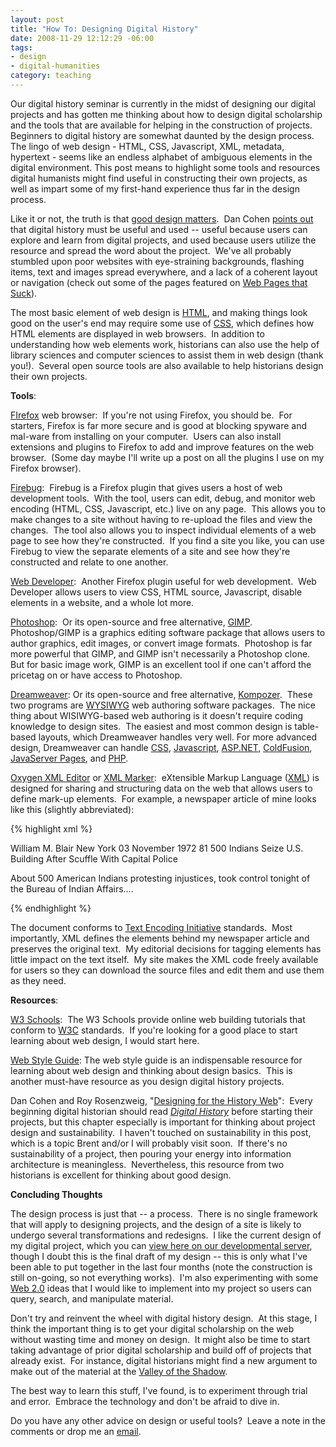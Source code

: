 ```yaml
--- 
layout: post
title: "How To: Designing Digital History"
date: 2008-11-29 12:12:29 -06:00
tags:
- design
- digital-humanities
category: teaching
---
```

Our digital history seminar  is currently in the midst of designing  our digital projects and has gotten me thinking about how to design  digital scholarship and the tools that are available for helping in the  construction of projects.  Beginners to digital history are somewhat  daunted by the design process.  The lingo of web design - HTML, CSS,  Javascript, XML, metadata, hypertext - seems like an endless alphabet of  ambiguous elements in the digital environment. This post means to  highlight some tools and resources digital humanists might find useful  in constructing their own projects, as well as impart some of my  first-hand experience thus far in the design process.

Like it or  not, the truth is that <a href="http://chnm.gmu.edu/digitalhistory/designing/" target="_blank">good design matters</a>.  Dan Cohen <a href="http://www.dancohen.org/2008/11/12/design-matters/" target="_blank">points out </a>that digital history must be useful and  used -- useful because users can explore and learn from digital  projects, and used because users utilize the resource and spread the  word about the project.  We've all probably stumbled upon poor websites  with eye-straining backgrounds, flashing items, text and images spread  everywhere, and a lack of a coherent layout or navigation (check out  some of the pages featured on <a href="http://www.webpagesthatsuck.com/" target="_blank">Web Pages that Suck</a>).

The most basic element of web design is <a href="http://www.w3schools.com/html/default.asp" target="_blank">HTML</a>,  and making things look good on the user's end may require some use of <a href="http://www.w3schools.com/css/default.asp" target="_blank">CSS</a>,  which defines how HTML elements are displayed in web browsers.  In  addition to understanding how web elements work, historians can also use  the help of library sciences and computer sciences to assist them in  web design (thank you!).  Several open source tools are also available  to help historians design their own projects.

<strong>Tools</strong>:

<a href="http://www.mozilla.com/en-US/firefox/" target="_blank">FIrefox</a> web browser:  If you're not using Firefox, you should be.  For  starters, Firefox is far more secure and is good at blocking spyware and  mal-ware from installing on your computer.  Users can also install  extensions and plugins to Firefox to add and improve features on the web  browser.  (Some day maybe I'll write up a post on all the plugins I use  on my Firefox browser).

<a href="https://addons.mozilla.org/en-US/firefox/addon/1843" target="_blank">Firebug</a>:  Firebug is a Firefox plugin that gives  users a host of web development tools.  With the tool, users can edit,  debug, and monitor web encoding (HTML, CSS, Javascript, etc.) live on  any page.  This allows you to make changes to a site without having to  re-upload the files and view the changes.  The tool also allows you to  inspect individual elements of a web page to see how they're  constructed.  If you find a site you like, you can use Firebug to view  the separate elements of a site and see how they're constructed and  relate to one another.

<a href="https://addons.mozilla.org/en-US/firefox/addon/60" target="_blank">Web Developer</a>:  Another Firefox plugin useful for  web development.  Web Developer allows users to view CSS, HTML source,  Javascript, disable elements in a website, and a whole lot more.

<a href="http://www.adobe.com/products/photoshop/photoshop/" target="_blank">Photoshop</a>:  Or its open-source and free alternative,  <a href="http://www.gimp.org/" target="_blank">GIMP</a>.  Photoshop/GIMP is a graphics editing software  package that allows users to author graphics, edit images, or convert  image formats.  Photoshop is far more powerful that GIMP, and GIMP isn't  necessarily a Photoshop clone.  But for basic image work, GIMP is an  excellent tool if one can't afford the pricetag on or have access to  Photoshop.

<a href="http://www.adobe.com/products/dreamweaver/" target="_blank">Dreamweaver</a>:  Or its open-source and free alternative, <a href="http://kompozer.net/" target="_blank">Kompozer</a>.  These  two programs are <a href="http://en.wikipedia.org/wiki/WYSIWYG" target="_blank">WYSIWYG</a> web authoring software packages.  The nice thing about WISIWYG-based  web authoring is it doesn't require coding knowledge to design sites.   The easiest and most common design is table-based layouts, which  Dreamweaver handles very well. For more advanced design, Dreamweaver can  handle <a href="http://www.w3schools.com/css/css_reference.asp" target="_blank">CSS</a>, <a href="http://www.w3schools.com/jsref/default.asp" target="_blank">Javascript</a>,  <a href="http://www.asp.net/" target="_blank">ASP.NET</a>, <a href="http://www.adobe.com/products/coldfusion/" target="_blank">ColdFusion</a>,  <a href="http://en.wikipedia.org/wiki/JavaServer_Pages" target="_blank">JavaServer  Pages</a>, and <a href="http://www.w3schools.com/php/php_ref_array.asp" target="_blank">PHP</a>.

<a href="http://www.oxygenxml.com/">Oxygen  XML Editor</a> or <a href="http://www.download.com/XML-Marker/3000-7241_4-10202365.html" target="_blank">XML Marker</a>:  eXtensible Markup Language (<a href="http://www.w3schools.com/xml/default.asp" target="_blank">XML</a>)  is designed for sharing and structuring data on the web that allows  users to define mark-up elements.  For example, a newspaper article of  mine looks like this (slightly abbreviated):

{% highlight xml %}
<?xml version="1.0" encoding="utf-8"?>
<sourceDesc>
<bibl>
<author n="Blair, William M.">William M. Blair</author>
<title level="a" type="main">"500 Indians Seize U.S. Building After Scuffle With Capital Police"</title>
<title level="j">New York Times</title>
<pubPlace>New York</pubPlace>
<date value="1972-11-03">03 November 1972</date>
<biblScope type="page">81</biblScope>
</bibl>
</sourceDesc>

<text>
<body>

<div1 type="body">

<head type="main">500 Indians Seize U.S. Building After Scuffle With Capital Police</head>
<p>About 500 American Indians protesting injustices, took control tonight of the Bureau of Indian Affairs....</p>
</div1>
</body>
</text>

{% endhighlight %}

The document conforms to <a href="http://www.tei-c.org/index.xml" target="_blank">Text Encoding  Initiative</a> standards.  Most importantly, XML defines the elements  behind my newspaper article and preserves the original text.  My  editorial decisions for tagging elements has little impact on the text  itself.  My site makes the XML code freely available for users so they  can download the source files and edit them and use them as they need.

<strong>Resources</strong>:

<a href="http://www.w3schools.com/" target="_blank">W3 Schools</a>:   The W3 Schools provide online web building tutorials that conform to <a href="http://www.w3.org/" target="_blank">W3C</a> standards.  If you're looking for a good place to start learning about  web design, I would start here.

<a href="http://webstyleguide.com/" target="_blank">Web Style Guide</a>:  The web style guide is an indispensable resource for learning about web  design and thinking about design basics.  This is another must-have  resource as you design digital history projects.

Dan Cohen and Roy Rosenzweig, "<a href="http://chnm.gmu.edu/digitalhistory/designing/" target="_blank">Designing  for the History Web</a>":  Every beginning digital historian should  read <a href="http://chnm.gmu.edu/digitalhistory/index.php" target="_blank"><em>Digital  History</em></a> before starting their projects, but this chapter  especially is important for thinking about project design and  sustainability.  I haven't touched on sustainability in this post, which  is a topic Brent and/or I will probably visit soon.  If there's no  sustainability of a project, then pouring your energy into information  architecture is meaningless.  Nevertheless, this resource from two  historians is excellent for thinking about good design.

<strong>Concluding Thoughts</strong>

The design process is just that -- a process.  There is no single  framework that will apply to designing projects, and the design of a  site is likely to undergo several transformations and redesigns.  I like  the current design of my digital project, which you can <a href="http://segonku.unl.edu/~jheppler/index.htm" target="_blank">view  here on our developmental server</a>, though I doubt this is the final  draft of my design -- this is only what I've been able to put together  in the last four months (note the construction is still on-going, so not  everything works).  I'm also experimenting with some <a href="http://en.wikipedia.org/wiki/Web_2.0" target="_blank">Web 2.0</a> ideas that I would like to implement into my project so users can  query, search, and manipulate material.

Don't try and reinvent the wheel with digital history design.  At  this stage, I think the important thing is to get your digital  scholarship on the web without wasting time and money on design.  It  might also be time to start taking advantage of prior digital  scholarship and build off of projects that already exist.  For instance,  digital historians might find a new argument to make out of the  material at the <a href="http://valley.vcdh.virginia.edu/" target="_blank">Valley of  the Shadow</a>.

The best way to learn this stuff, I've found, is to experiment  through trial and error.  Embrace the technology and don't be afraid to  dive in.

Do you have any other advice on design or useful tools?  Leave a  note in the comments or drop me an <a href="mailto:jason.heppler@huskers.unl.edu">email</a>.

